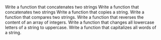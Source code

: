 Write a function that concatenates two strings 
 Write a function that concatenates two strings 
Write a function that copies a string. 
Write a function that compares two strings. 
Write a function that reverses the content of an array of integers. 
 Write a function that changes all lowercase letters of a string to uppercase. 
Write a function that capitalizes all words of a string. 
